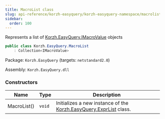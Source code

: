 ```yaml
---
title: MacroList class
slug: api-reference/korzh-easyquery/korzh-easyquery-namespace/macrolist-class
sidebar:
  order: 100
---
```


Represents a list of [Korzh.EasyQuery.IMacroValue](///////////////easyquery/docs/api-reference/korzh-easyquery/korzh-easyquery-namespace/imacrovalue-interface) objects
```csharp
public class Korzh.EasyQuery.MacroList
    : Collection<IMacroValue>

```
Package: `Korzh.EasyQuery` (targets: `netstandard2.0`)

Assembly: `Korzh.EasyQuery.dll`

### Constructors

| Name | Type | Description | 
| --- | --- | --- | 
| MacroList() | `void` | Initializes a new instance of the [Korzh.EasyQuery.ExprList](///////////////easyquery/docs/api-reference/korzh-easyquery/korzh-easyquery-namespace/exprlist-class) class. |
